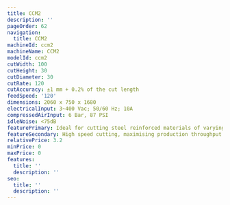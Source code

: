 ```yaml
---
title: CCM2
description: ''
pageOrder: 62
navigation:
  title: CCM2
machineId: ccm2
machineName: CCM2
modelId: ccm2
cutWidth: 100
cutHeight: 30
cutDiameter: 30
cutRate: 120
cutAccuracy: ±1 mm + 0.2% of the cut length
feedSpeed: '120'
dimensions: 2060 x 750 x 1680
electricalInput: 3~400 Vac; 50/60 Hz; 10A
compressedAirInput: 6 Bar, 87 PSI
idleNoise: <75dB
featurePrimary: Ideal for cutting steel reinforced materials of varying softness.
featureSecondary: High speed cutting, maximising production throughput
relativePrice: 3.2
minPrice: 0
maxPrice: 0
features:
  title: ''
  description: ''
seo:
  title: ''
  description: ''
---
```

